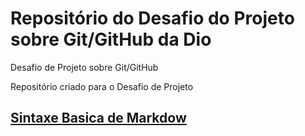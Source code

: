 # Repositório do Desafio do Projeto sobre Git/GitHub da Dio
Desafio de Projeto sobre Git/GitHub 

Repositório criado para o Desafio de Projeto

## [Sintaxe Basica de Markdow](https://www.markdownguide.org/basic-syntax/)
